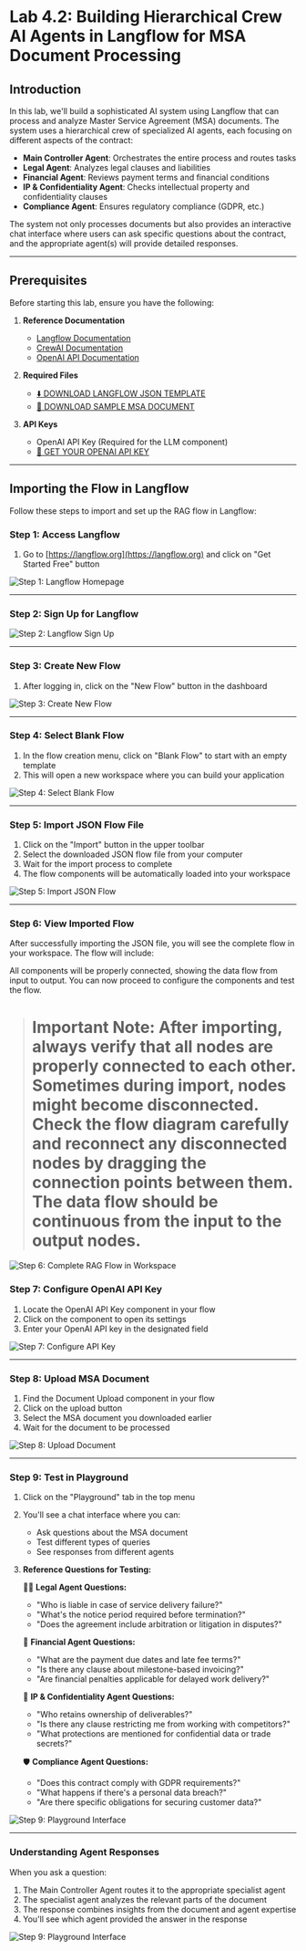 # Lab 4.2: Building Hierarchical Crew AI Agents in Langflow for MSA Document Processing

## Introduction

In this lab, we'll build a sophisticated AI system using Langflow that can process and analyze Master Service Agreement (MSA) documents. The system uses a hierarchical crew of specialized AI agents, each focusing on different aspects of the contract:

- **Main Controller Agent**: Orchestrates the entire process and routes tasks
- **Legal Agent**: Analyzes legal clauses and liabilities
- **Financial Agent**: Reviews payment terms and financial conditions
- **IP & Confidentiality Agent**: Checks intellectual property and confidentiality clauses
- **Compliance Agent**: Ensures regulatory compliance (GDPR, etc.)

The system not only processes documents but also provides an interactive chat interface where users can ask specific questions about the contract, and the appropriate agent(s) will provide detailed responses.

---

## Prerequisites

Before starting this lab, ensure you have the following:

1. **Reference Documentation**

   - [Langflow Documentation](https://docs.langflow.org/)
   - [CrewAI Documentation](https://docs.crewai.com/)
   - [OpenAI API Documentation](https://platform.openai.com/docs)

2. **Required Files**

   - [⬇️ DOWNLOAD LANGFLOW JSON TEMPLATE](https://drive.google.com/file/d/1NpGlDNhrNK-q1JLwb3DDj8agaRjS3h6W/view?usp=sharing)
   - [📄 DOWNLOAD SAMPLE MSA DOCUMENT](https://drive.google.com/file/d/1mO4JF0YjgQ1NIoU2IC51j2-70g8Kq70r/view?usp=sharing)

3. **API Keys**
   - OpenAI API Key (Required for the LLM component)
   - [🔑 GET YOUR OPENAI API KEY](https://platform.openai.com/api-keys)

---

## Importing the Flow in Langflow

Follow these steps to import and set up the RAG flow in Langflow:

### Step 1: Access Langflow

1. Go to [https://langflow.org](https://langflow.org) and click on "Get Started Free" button

![Step 1: Langflow Homepage](<./Images/Screenshot%20(1515).png>)

---

### Step 2: Sign Up for Langflow

![Step 2: Langflow Sign Up](<./Images/Screenshot%20(1516).png>)

---

### Step 3: Create New Flow

1. After logging in, click on the "New Flow" button in the dashboard

![Step 3: Create New Flow](<./Images/Screenshot%20(1517).png>)

---

### Step 4: Select Blank Flow

1. In the flow creation menu, click on "Blank Flow" to start with an empty template
2. This will open a new workspace where you can build your application

![Step 4: Select Blank Flow](<./Images/Screenshot%20(1518).png>)

---

### Step 5: Import JSON Flow File

1. Click on the "Import" button in the upper toolbar
2. Select the downloaded JSON flow file from your computer
3. Wait for the import process to complete
4. The flow components will be automatically loaded into your workspace

![Step 5: Import JSON Flow](<./Images/Screenshot%20(1519).png>)

---

### Step 6: View Imported Flow

After successfully importing the JSON file, you will see the complete flow in your workspace. The flow will include:

All components will be properly connected, showing the data flow from input to output. You can now proceed to configure the components and test the flow.

> # **Important Note:** After importing, always verify that all nodes are properly connected to each other. Sometimes during import, nodes might become disconnected. Check the flow diagram carefully and reconnect any disconnected nodes by dragging the connection points between them. The data flow should be continuous from the input to the output nodes.

![Step 6: Complete RAG Flow in Workspace](<./Images/Screenshot (2013) - Copy.png>)

### Step 7: Configure OpenAI API Key

1. Locate the OpenAI API Key component in your flow
2. Click on the component to open its settings
3. Enter your OpenAI API key in the designated field

![Step 7: Configure API Key](<./Images/Screenshot (2013).png>)

---

### Step 8: Upload MSA Document

1. Find the Document Upload component in your flow
2. Click on the upload button
3. Select the MSA document you downloaded earlier
4. Wait for the document to be processed

![Step 8: Upload Document](<./Images/Screenshot (2014) - Copy - Copy.png>)

---

### Step 9: Test in Playground

1. Click on the "Playground" tab in the top menu
2. You'll see a chat interface where you can:

   - Ask questions about the MSA document
   - Test different types of queries
   - See responses from different agents

3. **Reference Questions for Testing:**

   🧑‍⚖️ **Legal Agent Questions:**

   - "Who is liable in case of service delivery failure?"
   - "What's the notice period required before termination?"
   - "Does the agreement include arbitration or litigation in disputes?"

   💸 **Financial Agent Questions:**

   - "What are the payment due dates and late fee terms?"
   - "Is there any clause about milestone-based invoicing?"
   - "Are financial penalties applicable for delayed work delivery?"

   🔐 **IP & Confidentiality Agent Questions:**

   - "Who retains ownership of deliverables?"
   - "Is there any clause restricting me from working with competitors?"
   - "What protections are mentioned for confidential data or trade secrets?"

   🛡️ **Compliance Agent Questions:**

   - "Does this contract comply with GDPR requirements?"
   - "What happens if there's a personal data breach?"
   - "Are there specific obligations for securing customer data?"

![Step 9: Playground Interface](<./Images/Screenshot (2014) - Copy.png>)

---

### Understanding Agent Responses

When you ask a question:

1. The Main Controller Agent routes it to the appropriate specialist agent
2. The specialist agent analyzes the relevant parts of the document
3. The response combines insights from the document and agent expertise
4. You'll see which agent provided the answer in the response

![Step 9: Playground Interface](<./Images/Screenshot (2014).png>)
